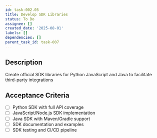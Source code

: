 ```yaml
---
id: task-002.05
title: Develop SDK Libraries
status: To Do
assignee: []
created_date: '2025-08-01'
labels: []
dependencies: []
parent_task_id: task-007
---
```


## Description

Create official SDK libraries for Python JavaScript and Java to facilitate third-party integrations

## Acceptance Criteria

- [ ] Python SDK with full API coverage
- [ ] JavaScript/Node.js SDK implementation
- [ ] Java SDK with Maven/Gradle support
- [ ] SDK documentation and examples
- [ ] SDK testing and CI/CD pipeline
